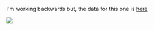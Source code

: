 I'm working backwards but, the data for this one is [here](https://github.com/rfordatascience/tidytuesday/tree/master/data/2022/2022-07-12)

![]("flights.png")
